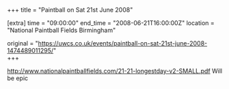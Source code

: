 +++
title = "Paintball on Sat 21st June 2008"

[extra]
time = "09:00:00"
end_time = "2008-06-21T16:00:00Z"
location = "National Paintball Fields Birmingham"

original = "https://uwcs.co.uk/events/paintball-on-sat-21st-june-2008-1474489011295/"    
+++

http://www.nationalpaintballfields.com/21-21-longestday-v2-SMALL.pdf Will be epic

